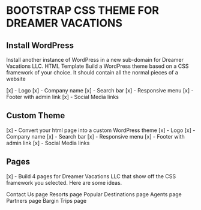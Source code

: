 # BOOTSTRAP CSS THEME FOR DREAMER VACATIONS

## Install WordPress
Install another instance of WordPress in a new sub-domain for Dreamer Vacations LLC.
HTML Template
Build a WordPress theme based on a CSS framework of your choice. It should contain all the normal pieces of a website

[x] - Logo
[x] - Company name
[x] - Search bar
[x] - Responsive menu
[x] - Footer with admin link
[x] - Social Media links


## Custom Theme

[x] - Convert your html page into a custom WordPress theme
[x] - Logo
[x] - Company name
[x] - Search bar
[x] - Responsive menu
[x] - Footer with admin link
[x] - Social Media links



## Pages
[x] - Build 4 pages for Dreamer Vacations LLC that show off the CSS framework you selected. Here are some ideas.

Contact Us page
Resorts page
Popular Destinations page
Agents page
Partners page
Bargin Trips page